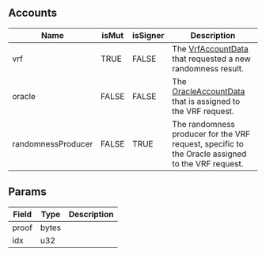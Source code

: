 

## Accounts
|Name|isMut|isSigner|Description|
|--|--|--|--|
| vrf | TRUE | FALSE | The [VrfAccountData](/idl/accounts/VrfAccountData) that requested a new randomness result. | 
| oracle | FALSE | FALSE | The [OracleAccountData](/idl/accounts/OracleAccountData) that is assigned to the VRF request. | 
| randomnessProducer | FALSE | TRUE | The randomness producer for the VRF request, specific to the Oracle assigned to the VRF request. | 
## Params
|Field|Type|Description|
|--|--|--|
| proof |  bytes |  |
| idx |  u32 |  |
